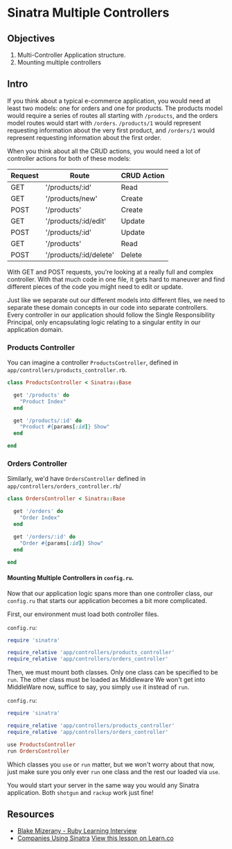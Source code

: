 # Sinatra Multiple Controllers

## Objectives
1. Multi-Controller Application structure.
2. Mounting multiple controllers

## Intro

If you think about a typical e-commerce application, you would need at least two models: one for orders and one for products. The products model would require a series of routes all starting with `/products`, and the orders model routes would start with `/orders`.  `/products/1` would represent requesting information about the very first product, and `/orders/1` would represent requesting information about the first order.

When you think about all the CRUD actions, you would need a lot of controller actions for both of these models:


| Request | Route | CRUD Action |
|----------|------|-------------|
| GET      | '/products/:id' | Read |
| GET      | '/products/new'  | Create |
| POST     | '/products'   | Create |
| GET      | '/products/:id/edit'| Update|
| POST     | '/products/:id'     | Update |
| GET      | '/products'         | Read|
| POST     | '/products/:id/delete'| Delete|


With GET and POST requests, you're looking at a really full and complex controller. With that much code in one file, it gets hard to maneuver and find different pieces of the code you might need to edit or update.

Just like we separate out our different models into different files, we need to separate these domain concepts in our code into separate controllers. Every controller in our application should follow the Single Responsibility Principal, only encapsulating logic relating to a singular entity in our application domain.

### Products Controller

You can imagine a controller `ProductsController`, defined in `app/controllers/products_controller.rb`.

```ruby
class ProductsController < Sinatra::Base

  get '/products' do
    "Product Index"
  end

  get '/products/:id' do
    "Product #{params[:id]} Show"
  end

end
```

### Orders Controller

Similarly, we'd have `OrdersController` defined in `app/controllers/orders_controller.rb`/

```ruby
class OrdersController < Sinatra::Base

  get '/orders' do
    "Order Index"
  end

  get '/orders/:id' do
    "Order #{params[:id]} Show"
  end

end
```

#### Mounting Multiple Controllers in `config.ru`.

Now that our application logic spans more than one controller class, our `config.ru` that starts our application becomes a bit more complicated.

First, our environment must load both controller files.

`config.ru`:
```ruby
require 'sinatra'

require_relative 'app/controllers/products_controller'
require_relative 'app/controllers/orders_controller'
```

Then, we must mount both classes. Only one class can be specified to be `run`. The other class must be loaded as Middleware We won't get into MiddleWare now, suffice to say, you simply `use` it instead of `run`.

`config.ru`:
```ruby
require 'sinatra'

require_relative 'app/controllers/products_controller'
require_relative 'app/controllers/orders_controller'

use ProductsController
run OrdersController
```

Which classes you `use` or `run` matter, but we won't worry about that now, just make sure you only ever `run` one class and the rest our loaded via `use`.

You would start your server in the same way you would any Sinatra application. Both `shotgun` and `rackup` work just fine!

## Resources

* [Blake Mizerany - Ruby Learning Interview](http://rubylearning.com/blog/2009/08/11/blake-mizerany-how-do-i-learn-and-master-sinatra/)
* [Companies Using Sinatra](http://www.sinatrarb.com/wild.html)
<a href='https://learn.co/lessons/sinatra-multiple-controllers' data-visibility='hidden'>View this lesson on Learn.co</a>
